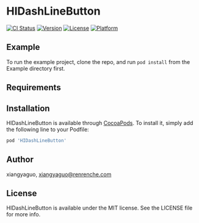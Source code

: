 # HIDashLineButton

[![CI Status](http://img.shields.io/travis/xiangyaguo/HIDashLineButton.svg?style=flat)](https://travis-ci.org/xiangyaguo/HIDashLineButton)
[![Version](https://img.shields.io/cocoapods/v/HIDashLineButton.svg?style=flat)](http://cocoapods.org/pods/HIDashLineButton)
[![License](https://img.shields.io/cocoapods/l/HIDashLineButton.svg?style=flat)](http://cocoapods.org/pods/HIDashLineButton)
[![Platform](https://img.shields.io/cocoapods/p/HIDashLineButton.svg?style=flat)](http://cocoapods.org/pods/HIDashLineButton)

## Example

To run the example project, clone the repo, and run `pod install` from the Example directory first.

## Requirements

## Installation

HIDashLineButton is available through [CocoaPods](http://cocoapods.org). To install
it, simply add the following line to your Podfile:

```ruby
pod 'HIDashLineButton'
```

## Author

xiangyaguo, xiangyaguo@renrenche.com

## License

HIDashLineButton is available under the MIT license. See the LICENSE file for more info.
